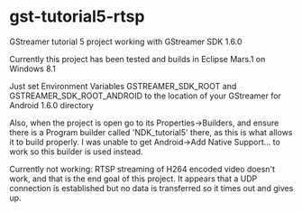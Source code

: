# gst-tutorial5-rtsp
GStreamer tutorial 5 project working with GStreamer SDK 1.6.0 

Currently this project has been tested and builds in Eclipse Mars.1 on Windows 8.1

Just set Environment Variables GSTREAMER_SDK_ROOT and GSTREAMER_SDK_ROOT_ANDROID to the location of your GStreamer for Android 1.6.0 directory

Also, when the project is open go to its Properties->Builders, and ensure there is a Program builder called 'NDK_tutorial5' there, as this is what allows it to build properly. I was unable to get Android->Add Native Support... to work so this builder is used instead.

Currently not working: RTSP streaming of H264 encoded video doesn't work, and that is the end goal of this project. It appears that a UDP connection is established but no data is transferred so it times out and gives up.
